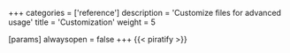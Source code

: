 +++
categories = ['reference']
description = 'Customize files for advanced usage'
title = 'Customization'
weight = 5

[params]
  alwaysopen = false
+++
{{< piratify >}}